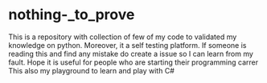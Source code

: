 # nothing-_to_prove
This is a repository with collection of few of my code to validated my knowledge on python. Moreover, it a self testing platform. If someone is reading this and find any mistake do create a issue so I can learn from my fault. Hope it is useful for people who are starting their programming carrer
This also my playground to learn and play with C#
